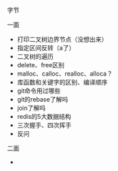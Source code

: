 字节

一面

+ 打印二叉树边界节点（没想出来）
+ 指定区间反转（a了）
+ 二叉树的遍历
+ delete、free区别
+ malloc、calloc、realloc、alloca？
+ 库函数和关键字的区别、编译顺序
+ git命令用过哪些
+ git的rebase了解吗
+ join了解吗
+ redis的5大数据结构
+ 三次握手、四次挥手
+ 反问

二面

+ 